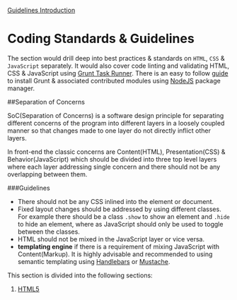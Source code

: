 [Guidelines Introduction](README.md)

Coding Standards & Guidelines
=========
The section would drill deep into best practices & standards on `HTML`, `CSS` & `JavaScript` separately. It would also cover code linting and validating HTML, CSS & JavaScript using [Grunt Task Runner](http://gruntjs.com/). There is an easy to follow [guide](http://gruntjs.com/getting-started) to install Grunt & associated contributed modules using [NodeJS](http://nodejs.org/) package manager. 


##Separation of Concerns 

SoC(Separation of Concerns) is a software design principle for separating different concerns of the program into different layers in a loosely coupled manner so that changes made to one layer do not directly inflict other layers.

In front-end the classic concerns are Content(HTML), Presentation(CSS) & Behavior(JavaScript) which should be divided into three top level layers where each layer addressing single concern and there should not be any overlapping between them.

###Guidelines

- There should not be any CSS inlined into the element or document.
- Fixed layout changes should be addressed by using different classes. For example there should be a class `.show` to show an element and `.hide` to hide an element, where as JavaScript should only be used to toggle between the classes.
- HTML should not be mixed in the JavaScript layer or vice versa.
- **templating engine** if there is a requirement of mixing JavaScript with Content(Markup). It is highly advisable and recommended to using semantic templating using [Handlebars](http://handlebarsjs.com/) or [Mustache](http://mustache.github.io/).

This section is divided into the following sections:

1. [HTML5](html.md)



